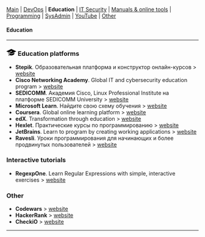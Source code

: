 [Main](README.md) | [DevOps](devops.md) | __Education__ | [IT Security](itsecurity.md) | [Manuals & online tools](manuals.md) | [Programming](program.md) | [SysAdmin](sysadmin.md) | [YouTube](youtube.md) | [Other](other.md)

#### Education
***

### ![Education](img/education_logo_.png) Education platforms
+ __Stepik__. Образовательная платформа и конструктор
онлайн-курсов > [website](https://stepik.org/)
+ __Cisco Networking Academy__. Global IT and cybersecurity education program > [website](https://www.netacad.com/)
+ __SEDICOMM__. Академия Cisco, Linux Professional Institute на платформе SEDICOMM University > [website](https://edu-cisco.org/)
+ __Microsoft Learn__. Найдите свою схему обучения > [website](https://docs.microsoft.com/ru-ru/learn/)
+ __Coursera__. Global online learning platform > [website](https://www.coursera.org/)
+ __edX__. Transformation through education > [website](https://www.edx.org/)
+ __Hexlet__. Практические курсы по программированию > [website](https://hexlet.io/)
+ __JetBrains__. Learn to program by creating working applications > [website](https://www.jetbrains.com/academy/)
+ __Ravesli__. Уроки программирования для начинающих и более продвинутых пользователей > [website](https://ravesli.com/)


### Interactive tutorials
+ __RegexpOne__. Learn Regular Expressions with simple, interactive exercises > [website](https://regexone.com/)


### Other
+ __Codewars__ > [website](https://www.codewars.com/)
+ __HackerRank__ > [website](https://www.hackerrank.com/)
+ __CheckiO__ > [website](https://checkio.org/)

***
